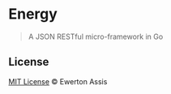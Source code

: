 # Energy

> A JSON RESTful micro-framework in Go

## License

[MIT License](http://earaujoassis.mit-license.org/) &copy; Ewerton Assis
